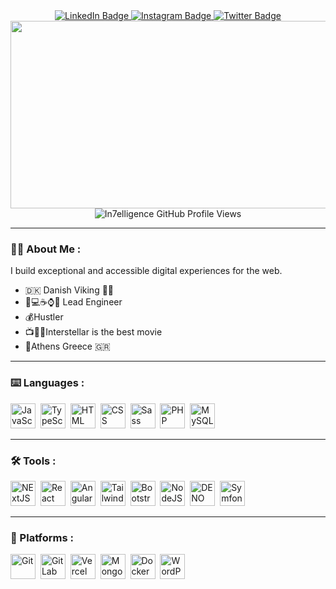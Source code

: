 <div id="badges" align="center" style="margin-top: 2rem;">
  <a href="https://www.linkedin.com/in/martin-beck-andersen-b57957123/?locale=en_US">
    <img src="https://img.shields.io/badge/LinkedIn-blue?style=for-the-badge&logo=linkedin&logoColor=white" alt="LinkedIn Badge"/>
  </a>
  <a href="https://www.instagram.com/mr.martinxyz">
    <img src="https://img.shields.io/badge/Instagram-black?style=for-the-badge&logo=instagram&logoColor=white" alt="Instagram Badge"/>
  </a>
  <a href="https://twitter.com/martindevxyz">
    <img src="https://img.shields.io/badge/Twitter-blue?style=for-the-badge&logo=twitter&logoColor=white" alt="Twitter Badge"/>
  </a>
</div>

<div align="center">
  <img src="https://media.giphy.com/media/dWesBcTLavkZuG35MI/giphy.gif" width="600" height="300"/>
</div>

<div align="center">
  <img src="https://komarev.com/ghpvc/?username=In7elligence&style=flat-square&color=blue" alt="In7elligence GitHub Profile Views"/>
</div>

---

### 🧑‍💻 About Me :
I build exceptional and accessible digital experiences for the web.

- 🇩🇰 Danish Viking 💪😎
- 🦾💻☕️⌚️💭 Lead Engineer
- 💰Hustler
- 📺🧑‍🚀Interstellar is the best movie
- 📍Athens Greece 🇬🇷

---

### ⌨️ Languages :
<!--- Languages -->
<img src="https://github.com/GeekyWizKid/skill-icon-generate/blob/main/icons/JavaScript.svg" title="JavaScript" alt="JavaScript" width="40" height="40"/>&nbsp;
<img src="https://github.com/GeekyWizKid/skill-icon-generate/blob/main/icons/TypeScript.svg" title="TypeScript" alt="TypeScript" width="40" height="40"/>&nbsp;
<img src="https://github.com/GeekyWizKid/skill-icon-generate/blob/main/icons/HTML.svg" title="HTML" alt="HTML" width="40" height="40"/>&nbsp;
<img src="https://github.com/GeekyWizKid/skill-icon-generate/blob/main/icons/CSS.svg" title="CSS" alt="CSS" width="40" height="40"/>&nbsp;
<img src="https://github.com/GeekyWizKid/skill-icon-generate/blob/main/icons/Sass.svg" title="Sass" alt="Sass" width="40" height="40"/>&nbsp;
<img src="https://github.com/GeekyWizKid/skill-icon-generate/blob/main/icons/PHP-Dark.svg" title="PHP" alt="PHP" width="40" height="40"/>&nbsp;
<img src="https://github.com/GeekyWizKid/skill-icon-generate/blob/main/icons/MySQL-Dark.svg" title="MySQL" alt="MySQL" width="40" height="40"/>&nbsp;

---

### 🛠️ Tools :
<!--- Frameworks -->
<img src="https://github.com/GeekyWizKid/skill-icon-generate/blob/main/icons/NextJS-Dark.svg" title="NextJS" alt="NExtJS" width="40" height="40"/>&nbsp;
<img src="https://github.com/GeekyWizKid/skill-icon-generate/blob/main/icons/React-Dark.svg" title="React" alt="React" width="40" height="40"/>&nbsp;
<img src="https://github.com/GeekyWizKid/skill-icon-generate/blob/main/icons/Angular-Dark.svg" title="Angular" alt="Angular" width="40" height="40"/>&nbsp;
<img src="https://github.com/GeekyWizKid/skill-icon-generate/blob/main/icons/TailwindCSS-Dark.svg" title="Tailwind" alt="Tailwind" width="40" height="40"/>&nbsp;
<img src="https://github.com/GeekyWizKid/skill-icon-generate/blob/main/icons/Bootstrap.svg" title="Bootstrap" alt="Bootstrap" width="40" height="40"/>&nbsp;
<img src="https://github.com/GeekyWizKid/skill-icon-generate/blob/main/icons/NodeJS-Dark.svg" title="NodeJS" alt="NodeJS" width="40" height="40"/>&nbsp;
<img src="https://github.com/GeekyWizKid/skill-icon-generate/blob/main/icons/DENO-Dark.svg" title="DENO" alt="DENO" width="40" height="40"/>&nbsp;
<img src="https://github.com/GeekyWizKid/skill-icon-generate/blob/main/icons/Symfony-Dark.svg" title="Symfony" alt="Symfony" width="40" height="40"/>&nbsp;

---

### 🚀 Platforms :
<!--- Platforms -->
<img src="https://github.com/GeekyWizKid/skill-icon-generate/blob/main/icons/Git.svg" title="Git" alt="Git" width="40" height="40"/>&nbsp;
<img src="https://github.com/GeekyWizKid/skill-icon-generate/blob/main/icons/GitLab-Dark.svg" title="GitLab" alt="GitLab" width="40" height="40"/>&nbsp;
<img src="https://github.com/GeekyWizKid/skill-icon-generate/blob/main/icons/Vercel-Dark.svg" title="Vercel" alt="Vercel" width="40" height="40"/>&nbsp;
<img src="https://github.com/GeekyWizKid/skill-icon-generate/blob/main/icons/MongoDB.svg" title="MongoDB" alt="MongoDB" width="40" height="40"/>&nbsp;
<img src="https://github.com/GeekyWizKid/skill-icon-generate/blob/main/icons/Docker.svg" title="Docker" alt="Docker" width="40" height="40"/>&nbsp;
<img src="https://github.com/GeekyWizKid/skill-icon-generate/blob/main/icons/Wordpress.svg" title="WordPress" alt="WordPress" width="40" height="40"/>&nbsp;

<!---
In7elligence/In7elligence is a ✨ special ✨ repository because its `README.md` (this file) appears on your GitHub profile.
You can click the Preview link to take a look at your changes.
--->
